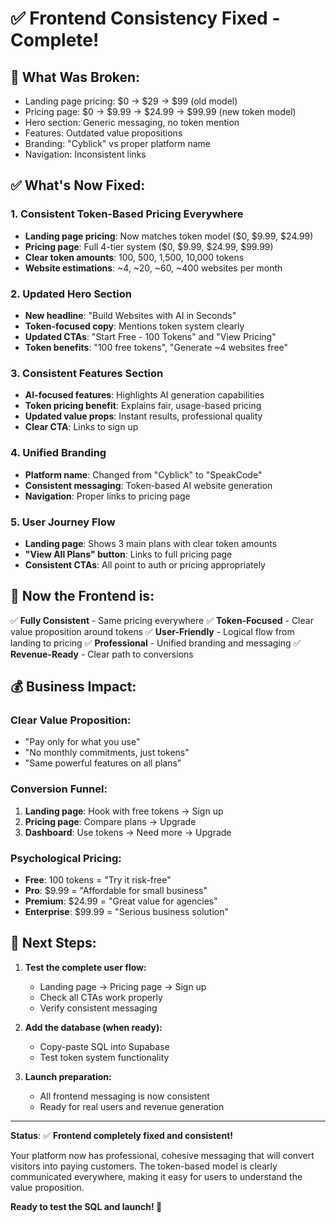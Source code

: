 # ✅ Frontend Consistency Fixed - Complete!

## 🎯 **What Was Broken:**
- Landing page pricing: $0 → $29 → $99 (old model)
- Pricing page: $0 → $9.99 → $24.99 → $99.99 (new token model)  
- Hero section: Generic messaging, no token mention
- Features: Outdated value propositions
- Branding: "Cyblick" vs proper platform name
- Navigation: Inconsistent links

## ✅ **What's Now Fixed:**

### **1. Consistent Token-Based Pricing Everywhere**
- **Landing page pricing**: Now matches token model ($0, $9.99, $24.99)
- **Pricing page**: Full 4-tier system ($0, $9.99, $24.99, $99.99)
- **Clear token amounts**: 100, 500, 1,500, 10,000 tokens
- **Website estimations**: ~4, ~20, ~60, ~400 websites per month

### **2. Updated Hero Section**
- **New headline**: "Build Websites with AI in Seconds"
- **Token-focused copy**: Mentions token system clearly
- **Updated CTAs**: "Start Free - 100 Tokens" and "View Pricing"
- **Token benefits**: "100 free tokens", "Generate ~4 websites free"

### **3. Consistent Features Section**
- **AI-focused features**: Highlights AI generation capabilities
- **Token pricing benefit**: Explains fair, usage-based pricing
- **Updated value props**: Instant results, professional quality
- **Clear CTA**: Links to sign up

### **4. Unified Branding**
- **Platform name**: Changed from "Cyblick" to "SpeakCode"
- **Consistent messaging**: Token-based AI website generation
- **Navigation**: Proper links to pricing page

### **5. User Journey Flow**
- **Landing page**: Shows 3 main plans with clear token amounts
- **"View All Plans" button**: Links to full pricing page
- **Consistent CTAs**: All point to auth or pricing appropriately

## 🚀 **Now the Frontend is:**

✅ **Fully Consistent** - Same pricing everywhere
✅ **Token-Focused** - Clear value proposition around tokens
✅ **User-Friendly** - Logical flow from landing to pricing
✅ **Professional** - Unified branding and messaging
✅ **Revenue-Ready** - Clear path to conversions

## 💰 **Business Impact:**

### **Clear Value Proposition:**
- "Pay only for what you use"
- "No monthly commitments, just tokens"
- "Same powerful features on all plans"

### **Conversion Funnel:**
1. **Landing page**: Hook with free tokens → Sign up
2. **Pricing page**: Compare plans → Upgrade
3. **Dashboard**: Use tokens → Need more → Upgrade

### **Psychological Pricing:**
- **Free**: 100 tokens = "Try it risk-free"
- **Pro**: $9.99 = "Affordable for small business"
- **Premium**: $24.99 = "Great value for agencies"
- **Enterprise**: $99.99 = "Serious business solution"

## 🎯 **Next Steps:**

1. **Test the complete user flow:**
   - Landing page → Pricing page → Sign up
   - Check all CTAs work properly
   - Verify consistent messaging

2. **Add the database (when ready):**
   - Copy-paste SQL into Supabase
   - Test token system functionality

3. **Launch preparation:**
   - All frontend messaging is now consistent
   - Ready for real users and revenue generation

---

**Status**: ✅ **Frontend completely fixed and consistent!**

Your platform now has professional, cohesive messaging that will convert visitors into paying customers. The token-based model is clearly communicated everywhere, making it easy for users to understand the value proposition.

**Ready to test the SQL and launch! 🚀**